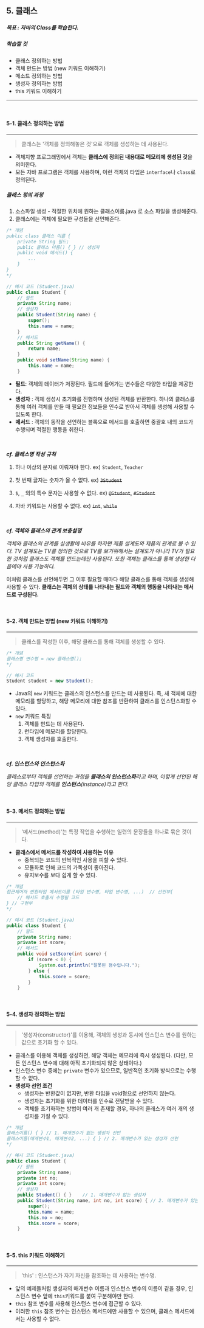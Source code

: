 ## 5. 클래스

##### 목표 : 자바의 Class를 학습한다.

##### 학습할 것

- 클래스 정의하는 방법
- 객체 만드는 방법 (new 키워드 이해하기)
- 메소드 정의하는 방법
- 생성자 정의하는 방법
- this 키워드 이해하기

---

</br>

#### 5-1. 클래스 정의하는 방법

---

> 클래스는 '객체를 정의해놓은 것'으로 객체를 생성하는 데 사용된다.

- 객체지향 프로그래밍에서 객체는 **클래스에 정의된 내용대로 메모리에 생성된 것**을 의미한다. 
- 모든 자바 프로그램은 객체를 사용하며, 이런 객체의 타입은 `interface`나 `class`로 정의된다.



##### 클래스 정의 과정

1. 소스파일 생성 - 적절한 위치에 원하는 클래스이름.java 로 소스 파일을 생성해준다.
2. 클래스에는 객체에 필요한 구성들을 선언해준다.

```java
/* 개념
public class 클래스 이름 {
    private String 필드;
    public 클래스 이름() { } // 생성자
    public void 메서드() {
        ...
    }
}
*/

// 예시 코드 (Student.java)
public class Student {
    // 필드
	private String name;
	// 생성자
    public Student(String name) {
		super();
		this.name = name;
	}
    // 메서드
	public String getName() {
		return name;
	}
	public void setName(String name) {
		this.name = name;
	}
```

- **필드**: 객체의 데이터가 저장된다. 필드에 들어가는 변수들은 다양한 타입을 제공한다.
- **생성자** : 객체 생성시 초기화를 진행하며 생성된 객체를 반환한다. 하나의 클래스를 통해 여러 객체를 만들 때 필요한 정보들을 인수로 받아서 객체를 생성해 사용할 수 있도록 한다.
- **메서드** : 객체의 동작을 선언하는 블록으로 메서드를 호출하면 중괄호 내의 코드가 수행되며 적절한 행동을 취한다. 

</br>

***cf. 클래스명 작성 규칙***

1. 하나 이상의 문자로 이뤄져야 한다. ex) `Student`, `Teacher`

2. 첫 번째 글자는 숫자가 올 수 없다. ex) ~~`3Student`~~

3. `$`, `_` 외의 특수 문자는 사용할 수 없다. ex) ~~`@Student`~~, ~~`#Student`~~

4. 자바 키워드는 사용할 수 없다. ex) ~~`int`~~, ~~`while`~~

</br>

***cf. 객체와 클래스의 관계 보충설명***

*객체와 클래스의 관계를 실생활에 비유를 하자면 제품 설계도와 제품의 관계로 볼 수 있다.  TV 설계도는 TV를 정의한 것으로 TV를 보기위해서는 설계도가 아니라 TV가 필요한 것처럼 클래스도 객체를 만드는데만 사용된다. 또한 객체는 클래스를 통해 생성한 다음에야 사용 가능하다.*

이처럼 클래스를 선언해두면 그 이후 필요할 때마다 해당 클래스를 통해 객체를 생성해 사용할 수 있다.  **클래스는 객체의 상태를 나타내는 필드와 객체의 행동을 나타내는 메서드로 구성된다.**  

</br>

#### 5-2. 객체 만드는 방법 (new 키워드 이해하기)

---

> 클래스를 작성한 이후, 해당 클래스를 통해 객체를 생성할 수 있다.

```java
/* 개념
클래스명 변수명 = new 클래스명();
*/

// 예시 코드
Student student = new Student();
```

- Java의 `new` 키워드는 클래스의 인스턴스를 만드는 데 사용된다. 즉, 새 객체에 대한 메모리를 할당하고, 해당 메모리에 대한 참조를 반환하여 클래스를 인스턴스화할 수 있다.
- `new` 키워드 특징
  1. 객체를 만드는 데 사용된다.
  2. 런타임에 메모리를 할당한다.
  3. 객체 생성자를 호출한다.

</br>

***cf. 인스턴스와 인스턴스화***

*클래스로부터 객체를 선언하는 과정을 **클래스의 인스턴스화**라고 하며, 이렇게 선언된 해당 클래스 타입의 객체를 **인스턴스**(instance)라고 한다.*

</br>

#### 5-3. 메서드 정의하는 방법

---

> '메서드(method)'는 특정 작업을 수행하는 일련의 문장들을 하나로 묶은 것이다.

- **클래스에서 메서드를 작성하여 사용하는 이유**
  - 중복되는 코드의 반복적인 사용을 피할 수 있다.
  - 모듈화로 인해 코드의 가독성이 좋아진다.
  - 유지보수를 보다 쉽게 할 수 있다.

```java
/* 개념
접근제어자 반환타입 메서드이름 (타입 변수명, 타입 변수명, ...)	// 선언부{ 
	// 메서드 호출시 수행될 코드
} // 구현부
*/

// 예시 코드 (Student.java)
public class Student {
    // 필드
	private String name;
	private int score;
    // 메서드
	public void setScore(int score) {
		if (score < 0) {
			System.out.println("잘못된 점수입니다.");
		} else {
			this.score = score;
		}
	}
```

</br>


#### 5-4. 생성자 정의하는 방법

---

> '생성자(constructor)'를 이용해, 객체의 생성과 동시에 인스턴스 변수를 원하는 값으로 초기화 할 수 있다.

- 클래스를 이용해 객체를 생성하면, 해당 객체는 메모리에 즉시 생성된다. (다만, 모든 인스턴스 변수에 대해 아직 초기화되지 않은 상태이다.)
- 인스턴스 변수 중에는 `private` 변수가 있으므로, 일반적인 초기화 방식으로는 수행할 수 없다.
- **생성자 선언 조건**
  - 생성자는 반환값이 없지만, 반환 타입을 void형으로 선언하지 않는다.
  - 생성자는 초기화를 위한 데이터를 인수로 전달받을 수 있다.
  - 객체를 초기화하는 방법이 여러 개 존재할 경우, 하나의 클래스가 여러 개의 생성자를 가질 수 있다.

```java
/* 개념
클래스이름() { } // 1. 매개변수가 없는 생성자 선언
클래스이름(매개변수1, 매개변수2, ...) { } // 2. 매개변수가 있는 생성자 선언
*/

// 예시 코드 (Student.java)
public class Student {
    // 필드
	private String name;
    private int no;
    private int score;
	// 생성자
    public Student() { }	// 1. 매개변수가 없는 생성자
    public Student(String name, int no, int score) { // 2. 매개변수가 있는 생성자
		super();
		this.name = name;
        this.no = no;
        this.score = score;
	}
```

</br>

#### 5-5. this 키워드 이해하기

---

> 'this' : 인스턴스가 자기 자신을 참조하는 데 사용하는 변수명.

- 앞의 예제들처럼 생성자의 매개변수 이름과 인스턴스 변수의 이름이 같을 경우, 인스턴스 변수 앞에 `this`키워드를 붙여 구분해야만 한다.
- `this` 참조 변수를 사용해 인스턴스 변수에 접근할 수 있다.
- 이러한 `this` 참조 변수는 인스턴스 메서드에만 사용할 수 있으며, 클래스 메서드에서는 사용할 수 없다.

</br>
